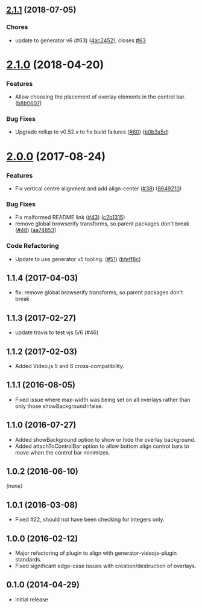 <a name="2.1.1"></a>
## [2.1.1](https://github.com/brightcove/videojs-overlay/compare/v2.1.0...v2.1.1) (2018-07-05)

### Chores

* update to generator v6 (#63) ([4ac2452](https://github.com/brightcove/videojs-overlay/commit/4ac2452)), closes [#63](https://github.com/brightcove/videojs-overlay/issues/63)

<a name="2.1.0"></a>
# [2.1.0](https://github.com/brightcove/videojs-overlay/compare/v2.0.0...v2.1.0) (2018-04-20)

### Features

* Allow choosing the placement of overlay elements in the control bar. ([b8b0607](https://github.com/brightcove/videojs-overlay/commit/b8b0607))

### Bug Fixes

* Upgrade rollup to v0.52.x to fix build failures ([#60](https://github.com/brightcove/videojs-overlay/issues/60)) ([b0b3a5d](https://github.com/brightcove/videojs-overlay/commit/b0b3a5d))

<a name="2.0.0"></a>
# [2.0.0](https://github.com/brightcove/videojs-overlay/compare/v1.1.3...v2.0.0) (2017-08-24)

### Features

* Fix vertical centre alignment and add align-center ([#38](https://github.com/brightcove/videojs-overlay/issues/38)) ([8649210](https://github.com/brightcove/videojs-overlay/commit/8649210))

### Bug Fixes

* Fix malformed README link ([#43](https://github.com/brightcove/videojs-overlay/issues/43)) ([c2b1315](https://github.com/brightcove/videojs-overlay/commit/c2b1315))
* remove global browserify transforms, so parent packages don't break ([#48](https://github.com/brightcove/videojs-overlay/issues/48)) ([aa74853](https://github.com/brightcove/videojs-overlay/commit/aa74853))

### Code Refactoring

* Update to use generator v5 tooling. ([#51](https://github.com/brightcove/videojs-overlay/issues/51)) ([bfeff8c](https://github.com/brightcove/videojs-overlay/commit/bfeff8c))

## 1.1.4 (2017-04-03)
* fix: remove global browserify transforms, so parent packages don't break

## 1.1.3 (2017-02-27)
* update travis to test vjs 5/6 (#46)

## 1.1.2 (2017-02-03)
* Added Video.js 5 and 6 cross-compatibility.

## 1.1.1 (2016-08-05)
* Fixed issue where max-width was being set on all overlays rather than only those showBackground=false.

## 1.1.0 (2016-07-27)
* Added showBackground option to show or hide the overlay background.
* Added attachToControlBar option to allow bottom align control bars to move when the control bar minimizes.

## 1.0.2 (2016-06-10)
_(none)_

## 1.0.1 (2016-03-08)
* Fixed #22, should not have been checking for integers only.

## 1.0.0 (2016-02-12)
* Major refactoring of plugin to align with generator-videojs-plugin standards.
* Fixed significant edge-case issues with creation/destruction of overlays.

## 0.1.0 (2014-04-29)
* Initial release
